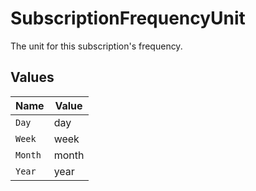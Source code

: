 # SubscriptionFrequencyUnit

The unit for this subscription's frequency.


## Values

| Name    | Value   |
| ------- | ------- |
| `Day`   | day     |
| `Week`  | week    |
| `Month` | month   |
| `Year`  | year    |